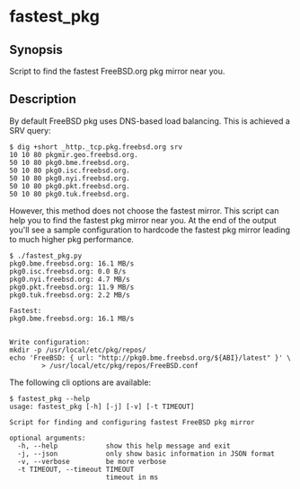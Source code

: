 # fastest_pkg

## Synopsis

Script to find the fastest FreeBSD.org pkg mirror near you.

## Description

By default FreeBSD pkg uses DNS-based load balancing. This is achieved a SRV query:

```console
$ dig +short _http._tcp.pkg.freebsd.org srv
10 10 80 pkgmir.geo.freebsd.org.
50 10 80 pkg0.bme.freebsd.org.
50 10 80 pkg0.isc.freebsd.org.
50 10 80 pkg0.nyi.freebsd.org.
50 10 80 pkg0.pkt.freebsd.org.
50 10 80 pkg0.tuk.freebsd.org.
```

However, this method does not choose the fastest mirror. This script can help you to find the fastest pkg mirror near you. At the end of the output you'll see a sample configuration to hardcode the fastest pkg mirror leading to much higher pkg performance.


```console
$ ./fastest_pkg.py 
pkg0.bme.freebsd.org: 16.1 MB/s
pkg0.isc.freebsd.org: 0.0 B/s
pkg0.nyi.freebsd.org: 4.7 MB/s
pkg0.pkt.freebsd.org: 11.9 MB/s
pkg0.tuk.freebsd.org: 2.2 MB/s

Fastest:
pkg0.bme.freebsd.org: 16.1 MB/s


Write configuration:
mkdir -p /usr/local/etc/pkg/repos/
echo 'FreeBSD: { url: "http://pkg0.bme.freebsd.org/${ABI}/latest" }' \
        > /usr/local/etc/pkg/repos/FreeBSD.conf

```

The following cli options are available:

```console
$ fastest_pkg --help
usage: fastest_pkg [-h] [-j] [-v] [-t TIMEOUT]

Script for finding and configuring fastest FreeBSD pkg mirror

optional arguments:
  -h, --help            show this help message and exit
  -j, --json            only show basic information in JSON format
  -v, --verbose         be more verbose
  -t TIMEOUT, --timeout TIMEOUT
                        timeout in ms
```
